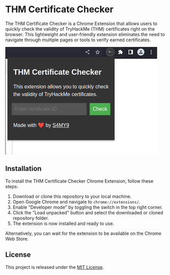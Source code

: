 # THM Certificate Checker

The THM Certificate Checker is a Chrome Extension that allows users to quickly check the validity of TryHackMe (THM) certificates right on the browser. This lightweight and user-friendly extension eliminates the need to navigate through multiple pages or tools to verify earned certificates.

![THM Certificate Checker Extension](thm-certificate-checker.png)

## Installation

To install the THM Certificate Checker Chrome Extension, follow these steps:

1. Download or clone this repository to your local machine.
2. Open Google Chrome and navigate to `chrome://extensions/`.
3. Enable "Developer mode" by toggling the switch in the top right corner.
4. Click the "Load unpacked" button and select the downloaded or cloned repository folder.
5. The extension is now installed and ready to use.

Alternatively, you can wait for the extension to be available on the Chrome Web Store.

## License

This project is released under the [MIT License](LICENSE).
